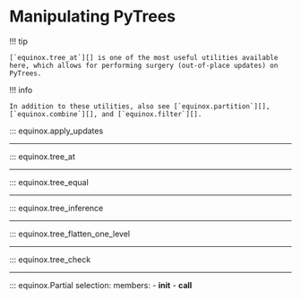 # Manipulating PyTrees

!!! tip

    [`equinox.tree_at`][] is one of the most useful utilities available here, which allows for performing surgery (out-of-place updates) on PyTrees.

!!! info

    In addition to these utilities, also see [`equinox.partition`][], [`equinox.combine`][], and [`equinox.filter`][].

::: equinox.apply_updates

---

::: equinox.tree_at

---

::: equinox.tree_equal

---

::: equinox.tree_inference

---

::: equinox.tree_flatten_one_level

---

::: equinox.tree_check

---

::: equinox.Partial
    selection:
        members:
            - __init__
            - __call__
